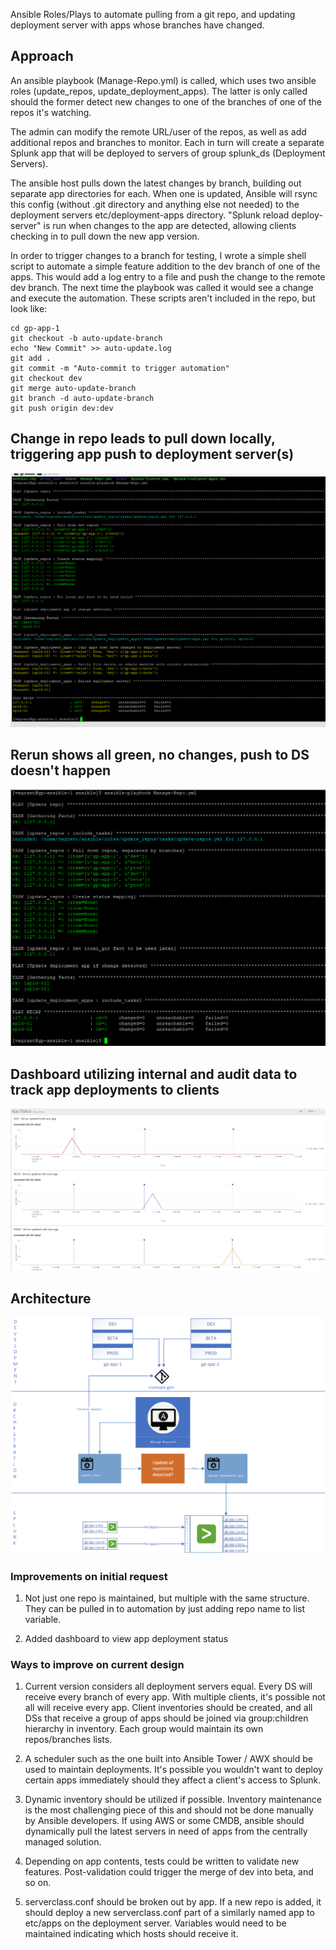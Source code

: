 Ansible Roles/Plays to automate pulling from a git repo, and updating deployment server with apps whose branches have changed.

## Approach

An ansible playbook (Manage-Repo.yml) is called, which uses two ansible roles (update_repos, update_deployment_apps).  The latter is only called should the former detect new changes to one of the branches of one of the repos it's watching.

The admin can modify the remote URL/user of the repos, as well as add additional repos and branches to monitor.  Each in turn will create a separate Splunk app that will be deployed to servers of group splunk_ds (Deployment Servers). 

The ansible host pulls down the latest changes by branch, building out separate app directories for each.  When one is updated, Ansible will rsync this config (without .git directory and anything else not needed) to the deployment servers etc/deployment-apps directory.  "Splunk reload deploy-server" is run when changes to the app are detected, allowing clients checking in to pull down the new app version.

In order to trigger changes to a branch for testing, I wrote a simple shell script to automate a simple feature addition to the dev branch of one of the apps.  This would add a log entry to a file and push the change to the remote dev branch.  The next time the playbook was called it would see a change and execute the automation.  These scripts aren't included in the repo, but look like:

```
cd gp-app-1
git checkout -b auto-update-branch
echo "New Commit" >> auto-update.log
git add .
git commit -m "Auto-commit to trigger automation"
git checkout dev
git merge auto-update-branch
git branch -d auto-update-branch
git push origin dev:dev
```


## Change in repo leads to pull down locally, triggering app push to deployment server(s)
![alt text](images/Beta-Branch-New-Commit-2-DSs.png)

## Rerun shows all green, no changes, push to DS doesn't happen
![alt text](images/Play-Run-Update-Apps-No-Change.png)

## Dashboard utilizing internal and audit data to track app deployments to clients
![alt text](images/App-Status-Dashboard.png)

## Architecture
![alt text](images/architecture.png)


### Improvements on initial request

1. Not just one repo is maintained, but multiple with the same structure.  They can be pulled in to automation by just adding repo name to list variable.

2. Added dashboard to view app deployment status


### Ways to improve on current design

1. Current version considers all deployment servers equal.  Every DS will receive every branch of every app.  With multiple clients, it's possible not all will receive every app.  Client inventories should be created, and all DSs that receive a group of apps should be joined via group:children hierarchy in inventory.  Each group would maintain its own repos/branches lists.

2. A scheduler such as the one built into Ansible Tower / AWX should be used to maintain deployments.  It's possible you wouldn't want to deploy certain apps immediately should they affect a client's access to Splunk.  

3. Dynamic inventory should be utilized if possible.  Inventory maintenance is the most challenging piece of this and should not be done manually by Ansible developers.  If using AWS or some CMDB, ansible should dynamically pull the latest servers in need of apps from the centrally managed solution.

4. Depending on app contents, tests could be written to validate new features.  Post-validation could trigger the merge of dev into beta, and so on.  

5. serverclass.conf should be broken out by app.  If a new repo is added, it should deploy a new serverclass.conf part of a similarly named app to etc/apps on the deployment server.  Variables would need to be maintained indicating which hosts should receive it.  